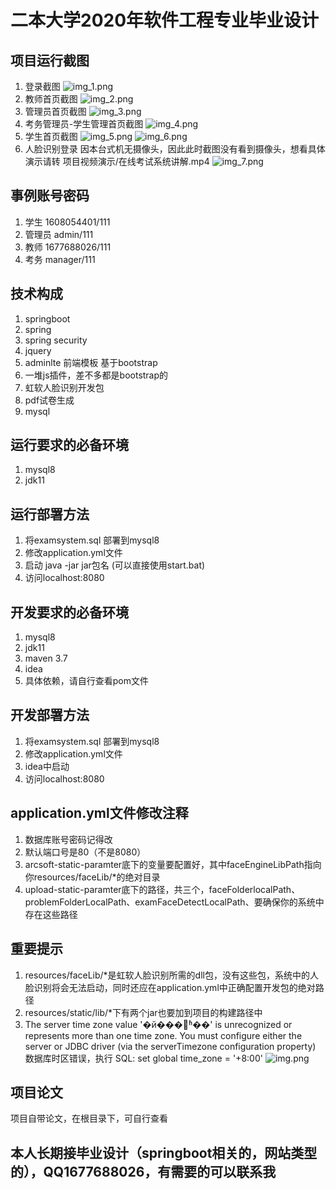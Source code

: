 # 二本大学2020年软件工程专业毕业设计
## 项目运行截图
1. 登录截图
    ![img_1.png](img_1.png)
2. 教师首页截图
    ![img_2.png](img_2.png)
3. 管理员首页截图
    ![img_3.png](img_3.png)
4. 考务管理员-学生管理首页截图
    ![img_4.png](img_4.png)
5. 学生首页截图
    ![img_5.png](img_5.png)
    ![img_6.png](img_6.png)
6. 人脸识别登录 
    因本台式机无摄像头，因此此时截图没有看到摄像头，想看具体演示请转 项目视频演示/在线考试系统讲解.mp4
    ![img_7.png](img_7.png)
## 事例账号密码
1. 学生 1608054401/111
2. 管理员 admin/111
3. 教师 1677688026/111
4. 考务 manager/111
## 技术构成
1. springboot
2. spring
3. spring security
4. jquery
5. adminlte 前端模板 基于bootstrap
6. 一堆js插件，差不多都是bootstrap的
7. 虹软人脸识别开发包
8. pdf试卷生成
9. mysql
## 运行要求的必备环境
1. mysql8
2. jdk11
## 运行部署方法
1. 将examsystem.sql 部署到mysql8
2. 修改application.yml文件
3. 启动 java -jar jar包名      (可以直接使用start.bat)
4. 访问localhost:8080
## 开发要求的必备环境
1. mysql8
2. jdk11
3. maven 3.7
4. idea
5. 具体依赖，请自行查看pom文件
## 开发部署方法
1. 将examsystem.sql 部署到mysql8
2. 修改application.yml文件
3. idea中启动
4. 访问localhost:8080
## application.yml文件修改注释
1. 数据库账号密码记得改
2. 默认端口号是80（不是8080）
3. arcsoft-static-paramter底下的变量要配置好，其中faceEngineLibPath指向你resources/faceLib/*的绝对目录
4. upload-static-paramter底下的路径，共三个，faceFolderlocalPath、problemFolderLocalPath、examFaceDetectLocalPath、要确保你的系统中存在这些路径
## 重要提示
1. resources/faceLib/*是虹软人脸识别所需的dll包，没有这些包，系统中的人脸识别将会无法启动，同时还应在application.yml中正确配置开发包的绝对路径
2. resources/static/lib/*下有两个jar也要加到项目的构建路径中
3. The server time zone value '�й���׼ʱ��' is unrecognized or represents more than one time zone. You must configure either the server or JDBC driver (via the serverTimezone configuration property)
    数据库时区错误，执行 SQL: set global time_zone = '+8:00'
![img.png](img.png)
## 项目论文
项目自带论文，在根目录下，可自行查看

## 本人长期接毕业设计（springboot相关的，网站类型的），QQ1677688026，有需要的可以联系我

